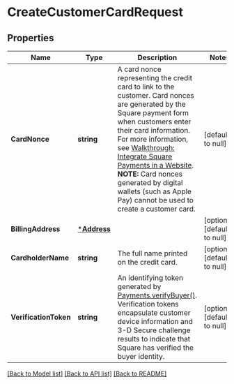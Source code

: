 # CreateCustomerCardRequest

## Properties
Name | Type | Description | Notes
------------ | ------------- | ------------- | -------------
**CardNonce** | **string** | A card nonce representing the credit card to link to the customer.  Card nonces are generated by the Square payment form when customers enter their card information. For more information, see [Walkthrough: Integrate Square Payments in a Website](https://developer.squareup.com/docs/web-payments/take-card-payment).  __NOTE:__ Card nonces generated by digital wallets (such as Apple Pay) cannot be used to create a customer card. | [default to null]
**BillingAddress** | [***Address**](Address.md) |  | [optional] [default to null]
**CardholderName** | **string** | The full name printed on the credit card. | [optional] [default to null]
**VerificationToken** | **string** | An identifying token generated by [Payments.verifyBuyer()](https://developer.squareup.com/reference/sdks/web/payments/objects/Payments#Payments.verifyBuyer). Verification tokens encapsulate customer device information and 3-D Secure challenge results to indicate that Square has verified the buyer identity. | [optional] [default to null]

[[Back to Model list]](../README.md#documentation-for-models) [[Back to API list]](../README.md#documentation-for-api-endpoints) [[Back to README]](../README.md)

